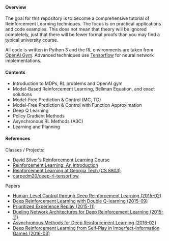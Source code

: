 #### Overview

The goal for this repository is to become a comprehensive tutorial of Reinforcement Learning techniques. The focus is on practical applications and code examples. This does not mean that theory will be ignored completely, just that there will be fewer formal proofs than you may find a typical university course.

All code is written in Python 3 and the RL environments are taken from [OpenAI Gym](https://gym.openai.com/). Advanced techniques use [Tensorflow](tensorflow.org/) for neural network implementations.



#### Contents

- Introduction to MDPs, RL problems and OpenAI gym
- Model-Based Reinforcement Learning, Bellman Equation, and exact solutions
- Model-Free Prediction & Control (MC, TD)
- Model-Free Prediction & Control with Function Approximation
- Deep Q Learning
- Policy Gradient Methods
- Asynchronous RL Methods (A3C)
- Learning and Planning



#### References

Classes / Projects:

- [David Silver's Reinforcement Learning Course](http://www0.cs.ucl.ac.uk/staff/d.silver/web/Teaching.html)
- [Reinforcement Learning: An Introduction](https://webdocs.cs.ualberta.ca/~sutton/book/the-book.html)
- [Reinforcement Learning at Georgia Tech (CS 8803)](https://www.udacity.com/course/reinforcement-learning--ud600)
- [carpedm20/deep-rl-tensorflow](https://github.com/carpedm20/deep-rl-tensorflow)

Papers

- [Human-Level Control through Deep Reinforcement Learning (2015-02)](http://www.readcube.com/articles/10.1038/nature14236)
- [Deep Reinforcement Learning with Double Q-learning (2015-09)](http://arxiv.org/abs/1509.06461)
- [Prioritized Experience Replay (2015-11)](http://arxiv.org/abs/1511.05952)
- [Dueling Network Architectures for Deep Reinforcement Learning (2015-11)](http://arxiv.org/abs/1511.06581)
- [Asynchronous Methods for Deep Reinforcement Learning (2016-02)](http://arxiv.org/abs/1602.01783)
- [Deep Reinforcement Learning from Self-Play in Imperfect-Information Games (2016-03)](http://arxiv.org/abs/1603.01121)